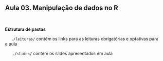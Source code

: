 
## Aula 03. Manipulação de dados no R

<br>

**Estrutura de pastas**

&nbsp;&nbsp; &nbsp;  ```./leituras/``` contém os links para as leituras obrigatórias e optativas para a aula

&nbsp; &nbsp; &nbsp; ```./slides/``` contém os slides apresentados em aula
